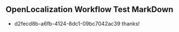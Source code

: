## OpenLocalization Workflow Test MarkDown
* d2fecd8b-a6fb-4124-8dc1-09bc7042ac39 thanks!

<!--HONumber=Jul16_HO2-->


